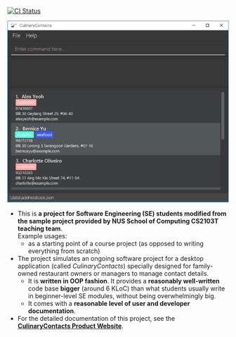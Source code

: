[![CI Status](https://github.com/se-edu/addressbook-level3/workflows/Java%20CI/badge.svg)](https://github.com/se-edu/addressbook-level3/actions)

![Ui](docs/images/Ui.png)

* This is **a project for Software Engineering (SE) students modified from the sample project provided by NUS School of Computing CS2103T teaching team**.<br>
  Example usages:
  * as a starting point of a course project (as opposed to writing everything from scratch)
* The project simulates an ongoing software project for a desktop application (called _CulinaryContacts_) specially designed for family-owned restaurant owners or managers to manage contact details.
  * It is **written in OOP fashion**. It provides a **reasonably well-written** code base **bigger** (around 6 KLoC) than what students usually write in beginner-level SE modules, without being overwhelmingly big.
  * It comes with a **reasonable level of user and developer documentation**.
* For the detailed documentation of this project, see the **[CulinaryContacts Product Website](https://nus-cs2103-ay2324s2.github.io/tp/)**.

